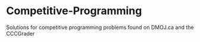# Competitive-Programming
Solutions for competitive programming problems found on DMOJ.ca and the CCCGrader
